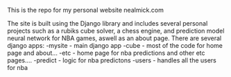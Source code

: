 
 
This is the repo for my personal website nealmick.com

The site is built using the Django library and includes several personal projects such as a rubiks cube solver, a chess engine, and prediction model neural network for NBA games, aswell as an about page.
There are several django apps:
-mysite - main django app
-cube - most of the code for home page and about...
-etc - home page for nba predictions and other etc pages....
-predict - logic for nba predictons
-users - handles all the users for nba


 
 
